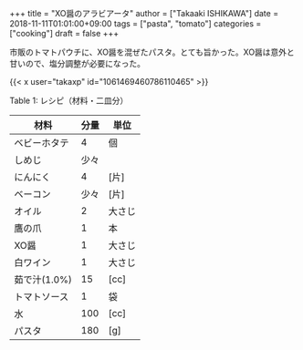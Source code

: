 +++
title = "XO醤のアラビアータ"
author = ["Takaaki ISHIKAWA"]
date = 2018-11-11T01:01:00+09:00
tags = ["pasta", "tomato"]
categories = ["cooking"]
draft = false
+++

市販のトマトパウチに、XO醤を混ぜたパスタ。とても旨かった。XO醤は意外と甘いので、塩分調整が必要になった。  

{{< x user="takaxp" id="1061469460786110465" >}}  

<div class="table-caption">
  <span class="table-number">Table 1</span>:
  レシピ（材料・二皿分）
</div>

| 材料      | 分量 | 単位 |
|---------|----|----|
| ベビーホタテ | 4   | 個   |
| しめじ    | 少々 |      |
| にんにく  | 4   | [片] |
| ベーコン  | 少々 | [片] |
| オイル    | 2   | 大さじ |
| 鷹の爪    | 1   | 本   |
| XO醤      | 1   | 大さじ |
| 白ワイン  | 1   | 大さじ |
| 茹で汁(1.0%) | 15  | [cc] |
| トマトソース | 1   | 袋   |
| 水        | 100 | [cc] |
| パスタ    | 180 | [g]  |
